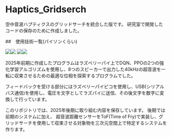 # Haptics_Gridserch
空中音波ハプティクスのグリッドサーチを統合した版です。
研究室で開発したコードの保存のために作成しました。

##　使用技術一覧(パイソンくらい)
<!-- 以下はシールド-->
<img src="https://img.shields.io/badge/-Python-ffff00.svg?logo=python&style=popout"><img src="https://img.shields.io/badge/-Raspberrypi-C51A4A.svg?logo=raspberrypi&style=popout">
<img src="https://img.shields.io/badge/-Github-181717.svg?logo=github&style=popout"><img src="https://img.shields.io/badge/-Git-3cb371.svg?logo=git&style=popout-square">

<!--ここから説明-->
2025年前期に作成したプログラムはラズベリーパイ上でDQN、PPOの2つの強化学習アルゴリズムを使用し、8つのスピーカーで出力した40kHzの超音波を一転に収束させるための最適な位相を探索するプログラムでした。

フィードバックを受ける部分にはラズベリーパイピコを使用し、USB(シリアルバス通信)を使用し、電圧を文字としてラズパイに送信、その後文字を数字に変換して行っています。

このリポジトリでは、2025年後期に取り組む内容を保存しています。
後期では前期のシステムに加え、
超音波距離センサーをToF(Time of Fry)で実装し、グリッドサーチを使用して収束させる対象物を三次元空間上で特定するシステムを作ります。
